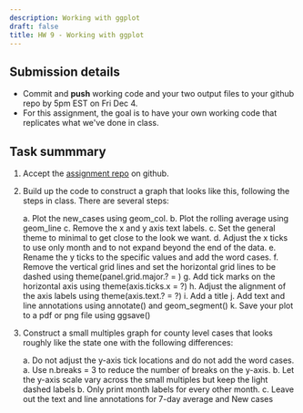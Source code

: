 ```yaml
---
description: Working with ggplot
draft: false
title: HW 9 - Working with ggplot
---
```


## Submission details

- Commit and **push** working code and your two output files to your github repo by 5pm EST on Fri Dec 4. 
- For this assignment, the goal is to have your own working code that replicates what we've done in class.

## Task summmary
1. Accept the [assignment repo](https://classroom.github.com/a/flhCqGMh) on github.

2. Build up the code to construct a graph that looks like this, following the steps in class. There are several steps:

    a. Plot the new_cases using geom_col.
	b. Plot the rolling average using geom_line
	c. Remove the x and y axis text labels.
	c. Set the general theme to minimal to get close to the look we want.
	d. Adjust the x ticks to use only month and to not expand beyond the end of the data.
	e. Rename the y ticks to the specific values and add the word cases.
	f. Remove the vertical grid lines and set the horizontal grid lines to be dashed using theme(panel.grid.major.? = )
	g. Add tick marks on the horizontal axis using theme(axis.ticks.x = ?)
	h. Adjust the alignment of the axis labels using theme(axis.text.? = ?)
	i. Add a title
	j. Add text and line annotations using annotate() and geom_segment()
	k. Save your plot to a pdf or png file using ggsave()
	
3. Construct a small multiples graph for county level cases that looks roughly like the state one with the following differences:
	
	a. Do not adjust the y-axis tick locations and do not add the word cases.
	a. Use n.breaks = 3 to reduce the number of breaks on the y-axis.
	b. Let the y-axis scale vary across the small multiples but keep the light dashed labels
	b. Only print month labels for every other month.
	c. Leave out the text and line annotations for 7-day average and New cases
